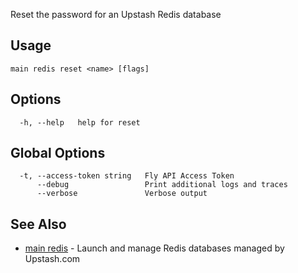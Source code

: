 Reset the password for an Upstash Redis database

## Usage
~~~
main redis reset <name> [flags]
~~~

## Options

~~~
  -h, --help   help for reset
~~~

## Global Options

~~~
  -t, --access-token string   Fly API Access Token
      --debug                 Print additional logs and traces
      --verbose               Verbose output
~~~

## See Also

* [main redis](/docs/flyctl/main-redis/)	 - Launch and manage Redis databases managed by Upstash.com

